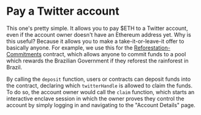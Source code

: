 # Pay a Twitter account

This one's pretty simple. It allows you to pay $ETH to a Twitter account, even if the account owner doesn't have an Ethereum address yet.
Why is this useful? Because it allows you to make a take-it-or-leave-it offer to basically anyone. For example, we use this for the [Reforestation-Commitments](https://dapp.opencontracts.io/#/open-contracts/reforestation-commitments) contract, which allows anyone to commit funds to a pool which rewards the Brazilian Government if they reforest the rainforest in Brazil.

By calling the `deposit` function, users or contracts can deposit funds into the contract, declaring which `twitterHandle` is allowed to claim the funds. To do so, the account owner would call the `claim` function, which starts an interactive enclave session in which the owner proves they control the account by simply logging in and navigating to the "Account Details" page.

